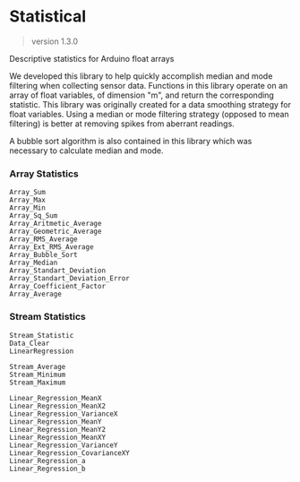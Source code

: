 # Statistical 
> version 1.3.0

Descriptive statistics for Arduino float arrays

We developed this library to help quickly accomplish median and mode filtering when collecting sensor data. Functions in this library operate on an array of float variables, of dimension "m", and return the corresponding statistic. This library was originally created for a data smoothing strategy for float variables. Using a median or mode filtering strategy (opposed to mean filtering) is better at removing spikes from aberrant readings. 

A bubble sort algorithm is also contained in this library which was necessary to calculate median and mode.

### Array Statistics

    Array_Sum
    Array_Max
    Array_Min
    Array_Sq_Sum
    Array_Aritmetic_Average
    Array_Geometric_Average
    Array_RMS_Average
    Array_Ext_RMS_Average
    Array_Bubble_Sort
    Array_Median
    Array_Standart_Deviation
    Array_Standart_Deviation_Error
    Array_Coefficient_Factor
    Array_Average

### Stream Statistics

	Stream_Statistic
	Data_Clear
	LinearRegression

	Stream_Average
	Stream_Minimum
	Stream_Maximum
	
	Linear_Regression_MeanX
	Linear_Regression_MeanX2
	Linear_Regression_VarianceX
	Linear_Regression_MeanY
	Linear_Regression_MeanY2
	Linear_Regression_MeanXY
	Linear_Regression_VarianceY
	Linear_Regression_CovarianceXY
	Linear_Regression_a
	Linear_Regression_b

